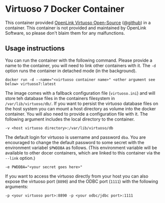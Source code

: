 # Virtuoso 7 Docker Container

This container provided [OpenLink Virtuoso Open-Source](http://virtuoso.openlinksw.com/dataspace/doc/dav/wiki/Main/VOSIndex) ([@github](https://github.com/openlink/virtuoso-opensource)) in a container.
This container is not provided and maintained by OpenLink Software, so please don't blaim them for any malfunctions.

## Usage instructions

You can run the container with the following command.
Please provide a name to the container, you will need to link other containers with it.
The `-d` option runs the container in detached mode (in the background).

    docker run -d --name="<virtuoso container name>" <other argument see below> virtuoso7:latest

The image comes with a fallback configuration file (`virtuoso.ini`) and will store teh database files in the containers filesystem in `/var/lib/virtuoso/db/`.
If you want to persist the virtuoso database files on the host system you can mount a host directory as volume into the docker container.
You will also need to provide a configuration file with it.
The following argument includes the local directory to the container.

    -v <host virtuoso directory>:/var/lib/virtuoso/db

The default login for virtuoso is username and password `dba`.
You are encouraged to change the default password to some secret with the environment variabel `$PWDDBA` as follows.
(This environment variable will be available to other docer containers, which are linked to this container via the `--link` option.)

    -e PWDDBA="<your secret goes here>"

If you want to access the virtuoso directly from your host you can also expose the virtuoso port (`8890`) and the ODBC port (`1111`) with the following arguments:

    -p <your virtuoso port>:8890 -p <your odbc/jdbc port>:1111
